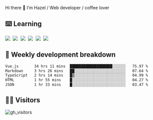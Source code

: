 
Hi there 👋 I’m Hazel / Web developer / coffee lover

## ⌨️ Learning

<samp>
 <a href="https://github.com/vuejs/core"><img src="https://api.iconify.design/logos:vue.svg" /></a>
  <a href="https://github.com/vuejs/core"><img src="https://api.iconify.design/logos:react.svg" /></a>
  <a href="https://github.com/solidjs/solid"><img src="https://api.iconify.design/logos:solidjs.svg" /></a>
  <a href="https://github.com/vitejs/vite"><img src="https://api.iconify.design/logos:vitejs.svg" /></a>
  <a href="https://github.com/microsoft/TypeScript"><img src="https://api.iconify.design/logos:typescript-icon.svg" /></a> 
  <a href="https://github.com/unocss/unocss"><img src="https://api.iconify.design/logos:unocss.svg" /></a>
  

</samp>


## 🦀 Weekly development breakdown

<!--START_SECTION:waka-->

```txt
Vue.js       34 hrs 11 mins  ███████████████████░░░░░░   75.97 %
Markdown     3 hrs 26 mins   ██░░░░░░░░░░░░░░░░░░░░░░░   07.64 %
TypeScript   2 hrs 14 mins   █▒░░░░░░░░░░░░░░░░░░░░░░░   04.99 %
HTML         1 hr 55 mins    █░░░░░░░░░░░░░░░░░░░░░░░░   04.27 %
JSON         1 hr 33 mins    █░░░░░░░░░░░░░░░░░░░░░░░░   03.47 %
```

<!--END_SECTION:waka-->
## 👬🏻 Visitors

![gh_visitors](https://profile-counter.glitch.me/Hazel-Lin/count.svg)

